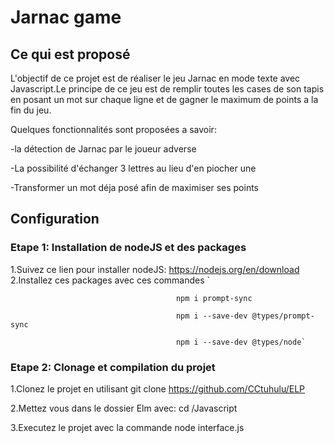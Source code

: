 # Jarnac game

## Ce qui est proposé

L'objectif de ce projet est de réaliser le jeu Jarnac en mode texte avec Javascript.Le principe de ce jeu est de remplir toutes les cases de son tapis en posant un mot sur chaque ligne et de gagner le maximum de points a la fin du jeu. 

Quelques fonctionnalités sont proposées a savoir:

-la détection de Jarnac par le joueur adverse 

-La possibilité d'échanger 3 lettres au lieu d'en piocher une 

-Transformer un mot déja posé afin de maximiser ses points

## Configuration
### Etape 1: Installation de nodeJS et des packages
1.Suivez ce lien pour installer nodeJS: https://nodejs.org/en/download 2.Installez ces packages avec ces commandes `

                                         npm i prompt-sync

                                         npm i --save-dev @types/prompt-sync

                                         npm i --save-dev @types/node`
                                         
### Etape 2: Clonage et compilation du projet

1.Clonez le projet en utilisant git clone https://github.com/CCtuhulu/ELP

2.Mettez vous dans le dossier Elm avec: cd /Javascript

3.Executez le projet avec la commande node interface.js

